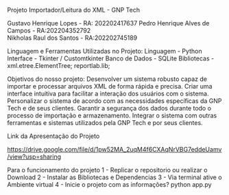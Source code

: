 Projeto Importador/Leitura do XML - GNP Tech

Gustavo Henrique Lopes - RA: 202202417637
Pedro Henrique Alves de Campos - RA:202204352792       
Nikholas Raul dos Santos - RA:202202745189

Linguagem e Ferramentas Utilizadas no Projeto:
Linguagem - Python
Interface - Tkinter / Customtkinter
Banco de Dados - SQLite
Bibliotecas - xml.etree.ElementTree; reportlab.lib;

Objetivos do nosso projeto:
Desenvolver um sistema robusto capaz de importar e processar arquivos XML de forma rápida e precisa.
Criar uma interface intuitiva para facilitar a interação dos usuários com o sistema.
Personalizar o sistema de acordo com as necessidades específicas da GNP Tech e de seus clientes.
Garantir a segurança dos dados durante todo o processo de importação e armazenamento.
Integrar o sistema com outras ferramentas e sistemas utilizados pela GNP Tech e por seus clientes.

Link da Apresentação do Projeto

https://drive.google.com/file/d/1pw52MA_2uqM4f6CXAqNrVBG7eddeUamv/view?usp=sharing

Para o funcionamento do projeto
1 - Replicar o repositorio ou realizar o Download
2 - Instalar as Bibliotecas e Dependencias 
3 - Via terminal ative o Ambiente virtual
4 - Inicie o projeto com as informações? python app.py 
